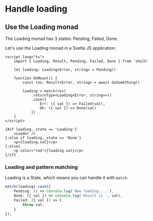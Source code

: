# Handle loading

## Use the Loading monad

The Loading monad has 3 states: Pending, Failed, Done.

Let's use the Loading monad in a Svelte JS application:

```svelte
<script lang="ts">
    import { Loading, Result, Pending, Failed, Done } from 'shulk'

    let loading: Loading<Error, string> = Pending()

	function OnMount() {
		const res: Result<Error, string> = await doSomething()

		loading = match(res)
			.returnType<Loading<Error, string>>()
			.case({
				Err: ({ val }) => Failed(val),
				Ok: ({ val }) => Done(val)
			})
	}
</script>

{#if loading._state == 'Loading'}
	<Loader />
{:else if loading._state == 'Done'}
	<p>{loading.val}</p>
{:else}
	<p color="red">{loading.val}</p>
{/if}
```

### Loading and pattern matching

Loading is a State, which means you can handle it with `match`.

```ts
match(loading).case({
	Pending: () => console.log('Now loading....'),
	Done: ({ val }) => console.log('Result is ', val),
	Failed: ({ val }) => {
		throw val;
	}
});
```
